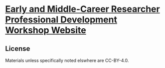 # [Early and Middle-Career Researcher Professional Development Workshop Website](https://DDE-EMCR-workshop.github.io)


## License
Materials unless specifically noted elswhere are CC-BY-4.0.

